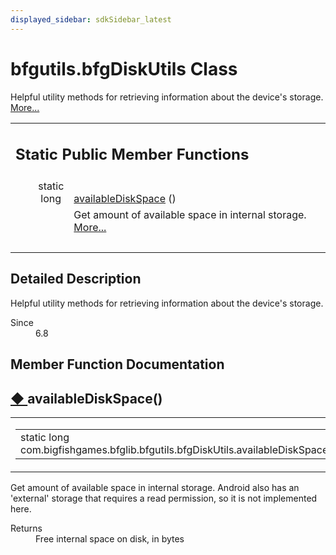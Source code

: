 ```yaml
---
displayed_sidebar: sdkSidebar_latest
---
```

# bfgutils.bfgDiskUtils Class 

<div class="contents">Helpful utility methods for retrieving information about the device's storage.    <a href="classcom_1_1bigfishgames_1_1bfglib_1_1bfgutils_1_1bfg_disk_utils.html#details">More...</a><table class="memberdecls"><tr class="heading"><td colspan="2"><h2 class="groupheader"><a id="pub-static-methods" name="pub-static-methods"></a> Static Public Member Functions</h2></td></tr><tr class="memitem:a764e6504710c87df5d154a995f0a1232"><td class="memItemLeft" align="right" valign="top">static long&#160;</td><td class="memItemRight" valign="bottom"><a class="el" href="classcom_1_1bigfishgames_1_1bfglib_1_1bfgutils_1_1bfg_disk_utils.html#a764e6504710c87df5d154a995f0a1232">availableDiskSpace</a> ()</td></tr><tr class="memdesc:a764e6504710c87df5d154a995f0a1232"><td class="mdescLeft">&#160;</td><td class="mdescRight">Get amount of available space in internal storage.  <a href="classcom_1_1bigfishgames_1_1bfglib_1_1bfgutils_1_1bfg_disk_utils.html#a764e6504710c87df5d154a995f0a1232">More...</a><br /></td></tr><tr class="separator:a764e6504710c87df5d154a995f0a1232"><td class="memSeparator" colspan="2">&#160;</td></tr></table><a name="details" id="details"></a><h2 class="groupheader">Detailed Description</h2><div class="textblock">Helpful utility methods for retrieving information about the device's storage. <dl class="section since"><dt>Since</dt><dd>6.8 </dd></dl></div><h2 class="groupheader">Member Function Documentation</h2><a id="a764e6504710c87df5d154a995f0a1232" name="a764e6504710c87df5d154a995f0a1232"></a><h2 class="memtitle"><span class="permalink"><a href="#a764e6504710c87df5d154a995f0a1232">&#9670;&nbsp;</a></span>availableDiskSpace()</h2><div class="memitem"><div class="memproto"><table class="mlabels"><tr><td class="mlabels-left"><table class="memname"><tr><td class="memname">static long com.bigfishgames.bfglib.bfgutils.bfgDiskUtils.availableDiskSpace </td><td>(</td><td class="paramname"></td><td>)</td><td></td></tr></table></td><td class="mlabels-right"><span class="mlabels"><span class="mlabel">inline</span><span class="mlabel">static</span></span></td></tr></table></div><div class="memdoc">Get amount of available space in internal storage. Android also has an 'external' storage that requires a read permission, so it is not implemented here.<dl class="section return"><dt>Returns</dt><dd>Free internal space on disk, in bytes </dd></dl></div></div></div> 
